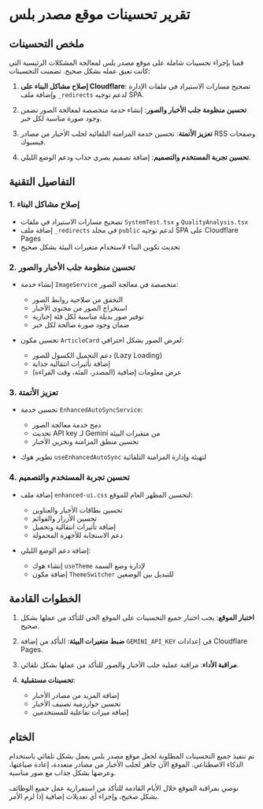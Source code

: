 # تقرير تحسينات موقع مصدر بلس

## ملخص التحسينات

قمنا بإجراء تحسينات شاملة على موقع مصدر بلس لمعالجة المشكلات الرئيسية التي كانت تعيق عمله بشكل صحيح. تضمنت التحسينات:

1. **إصلاح مشاكل البناء على Cloudflare**: تصحيح مسارات الاستيراد في ملفات الإدارة وإضافة ملف `_redirects` لدعم توجيه SPA.

2. **تحسين منظومة جلب الأخبار والصور**: إنشاء خدمة متخصصة لمعالجة الصور تضمن وجود صورة مناسبة لكل خبر.

3. **تعزيز الأتمتة**: تحسين خدمة المزامنة التلقائية لجلب الأخبار من مصادر RSS وصفحات فيسبوك.

4. **تحسين تجربة المستخدم والتصميم**: إضافة تصميم بصري جذاب ودعم الوضع الليلي.

## التفاصيل التقنية

### 1. إصلاح مشاكل البناء

- تصحيح مسارات الاستيراد في ملفات `SystemTest.tsx` و `QualityAnalysis.tsx`
- إضافة ملف `_redirects` في مجلد `public` لدعم توجيه SPA على Cloudflare Pages
- تحديث تكوين البناء لاستخدام متغيرات البيئة بشكل صحيح

### 2. تحسين منظومة جلب الأخبار والصور

- إنشاء خدمة `ImageService` متخصصة في معالجة الصور:
  - التحقق من صلاحية روابط الصور
  - استخراج الصور من محتوى الأخبار
  - توفير صور بديلة مناسبة لكل فئة إخبارية
  - ضمان وجود صورة صالحة لكل خبر

- تحسين مكون `ArticleCard` لعرض الصور بشكل احترافي:
  - دعم التحميل الكسول للصور (Lazy Loading)
  - إضافة تأثيرات انتقالية جذابة
  - عرض معلومات إضافية (المصدر، الفئة، وقت القراءة)

### 3. تعزيز الأتمتة

- تحسين خدمة `EnhancedAutoSyncService`:
  - دمج خدمة معالجة الصور
  - تحديث API key لـ Gemini من متغيرات البيئة
  - تحسين منطق المزامنة وتخزين الأخبار

- تطوير هوك `useEnhancedAutoSync` لتهيئة وإدارة المزامنة التلقائية

### 4. تحسين تجربة المستخدم والتصميم

- إضافة ملف `enhanced-ui.css` لتحسين المظهر العام للموقع:
  - تحسين بطاقات الأخبار والعناوين
  - تحسين الأزرار والقوائم
  - إضافة تأثيرات انتقالية وتحميل
  - دعم الاستجابة للأجهزة المحمولة

- إضافة دعم الوضع الليلي:
  - إنشاء هوك `useTheme` لإدارة وضع السمة
  - إضافة مكون `ThemeSwitcher` للتبديل بين الوضعين

## الخطوات القادمة

1. **اختبار الموقع**: يجب اختبار جميع التحسينات على الموقع الحي للتأكد من عملها بشكل صحيح.

2. **ضبط متغيرات البيئة**: التأكد من إضافة `GEMINI_API_KEY` في إعدادات Cloudflare Pages.

3. **مراقبة الأداء**: مراقبة عملية جلب الأخبار والصور للتأكد من عملها بشكل تلقائي.

4. **تحسينات مستقبلية**:
   - إضافة المزيد من مصادر الأخبار
   - تحسين خوارزمية تصنيف الأخبار
   - إضافة ميزات تفاعلية للمستخدمين

## الختام

تم تنفيذ جميع التحسينات المطلوبة لجعل موقع مصدر بلس يعمل بشكل تلقائي باستخدام الذكاء الاصطناعي. الموقع الآن جاهز لجلب الأخبار من مصادر متعددة، إعادة صياغتها، وعرضها بشكل جذاب مع صور مناسبة.

نوصي بمراقبة الموقع خلال الأيام القادمة للتأكد من استمرارية عمل جميع الوظائف بشكل صحيح، وإجراء أي تعديلات إضافية إذا لزم الأمر.
